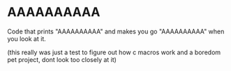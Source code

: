 # AAAAAAAAAA

Code that prints "AAAAAAAAAA" and makes you go "AAAAAAAAAA" when you look at it.

(this really was just a test to figure out how c macros work and a boredom pet project, dont look too closely at it)
